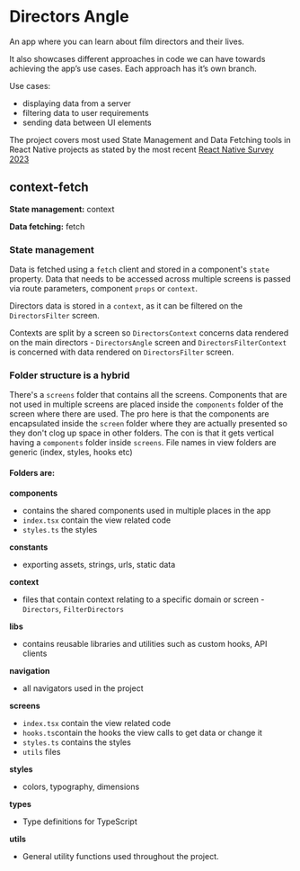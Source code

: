 # Directors Angle

An app where you can learn about film directors and their lives.

It also showcases different approaches in code we can have towards achieving the app’s use cases. Each approach has it’s own branch.

Use cases:

- displaying data from a server
- filtering data to user requirements
- sending data between UI elements

The project covers most used State Management and Data Fetching tools in React Native projects as stated by the most recent [React Native Survey 2023](https://results.stateofreactnative.com/)

## context-fetch

**State management:** context

**Data fetching:** fetch

### State management

Data is fetched using a `fetch` client and stored in a component's `state` property. Data that needs to be accessed across multiple screens is passed via route parameters, component `props` or `context`.

Directors data is stored in a `context`, as it can be filtered on the `DirectorsFilter` screen.

Contexts are split by a screen so `DirectorsContext` concerns data rendered on the main directors - `DirectorsAngle` screen and `DirectorsFilterContext` is concerned with data rendered on `DirectorsFilter` screen.

### Folder structure is a hybrid

There's a `screens` folder that contains all the screens. Components that are not used in multiple
screens are placed inside the `components` folder of the screen where there are used. The pro here
is that the components are encapsulated inside the `screen` folder where they are actually presented so they don't clog up space in other folders. The con is that it gets vertical having a `components` folder inside `screens`.
File names in view folders are generic (index, styles, hooks etc)

#### Folders are:

**components**

- contains the shared components used in multiple places in the app
- `index.tsx` contain the view related code
- `styles.ts` the styles

**constants**

- exporting assets, strings, urls, static data

**context**

- files that contain context relating to a specific domain or screen - `Directors`, `FilterDirectors`

**libs**

- contains reusable libraries and utilities such as custom hooks, API clients

**navigation**

- all navigators used in the project

**screens**

- `index.tsx` contain the view related code
- `hooks.ts`contain the hooks the view calls to get data or change it
- `styles.ts` contains the styles
- `utils` files

**styles**

- colors, typography, dimensions

**types**

- Type definitions for TypeScript

**utils**

- General utility functions used throughout the project.
